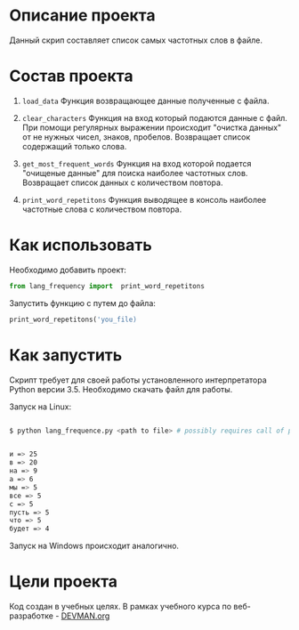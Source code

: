 # Описание проекта

Данный скрип составляет список самых частотных слов в файле.

# Состав проекта

1) `load_data`
 Функция возвращающее данные полученные с файла.

2) `clear_characters`
 Функция на вход который подаются данные с файл. При помощи регулярных выражении происходит "очистка данных" от не нужных чисел, знаков, пробелов. Возвращает список содержащий только слова.

3) `get_most_frequent_words`
Функция на вход которой подается "очищеные данные" для поиска наиболее частотных слов. Возвращает список данных с количеством повтора.

4) `print_word_repetitons` 
Функция выводящее в консоль наиболее частотные слова с количеством повтора.

# Как использовать

Необходимо добавить проект:

```python
from lang_frequency import  print_word_repetitons
```
 
Запустить функцию с путем до файла:

```python
print_word_repetitons('you_file)
```

# Как запустить

Скрипт требует для своей работы установленного интерпретатора Python версии 3.5. Необходимо скачать файл для работы.

Запуск на Linux:

```bash

$ python lang_frequence.py <path to file> # possibly requires call of python3 executive instead of just python


и => 25
в => 20
на => 9
а => 6
мы => 5
все => 5
с => 5
пусть => 5
что => 5
будет => 4
```

Запуск на Windows происходит аналогично.


# Цели проекта

Код создан в учебных целях. В рамках учебного курса по веб-разработке - [DEVMAN.org](https://devman.org)
